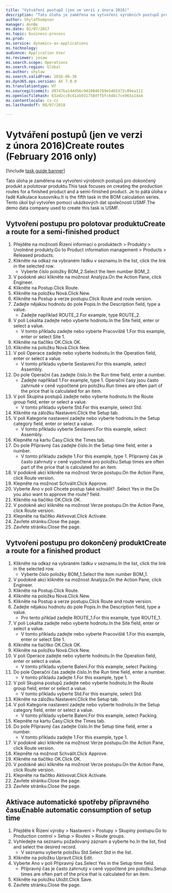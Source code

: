 ```yaml
--- 
title: "Vytváření postupů (jen ve verzi z února 2016)"
description: "Tato úloha je zaměřena na vytvoření výrobních postupů pro dokončený produkt a polotovar produktu."
author: ShylaThompson
manager: AnnBe
ms.date: 02/07/2017
ms.topic: business-process
ms.prod: 
ms.service: dynamics-ax-applications
ms.technology: 
audience: Application User
ms.reviewer: josaw
ms.search.scope: Operations
ms.search.region: Global
ms.author: shylaw
ms.search.validFrom: 2016-06-30
ms.dyn365.ops.version: AX 7.0.0
ms.translationtype: HT
ms.sourcegitcommit: d9747ba144d56c9410846769e5465372c89ea111
ms.openlocfilehash: 63ad2cc0c41a5931750dffbfc64bc7ce965a1da4
ms.contentlocale: cs-cz
ms.lasthandoff: 08/07/2018

---
```

# <a name="create-routes-february-2016-only"></a><span data-ttu-id="ef06a-103">Vytváření postupů (jen ve verzi z února 2016)</span><span class="sxs-lookup"><span data-stu-id="ef06a-103">Create routes (February 2016 only)</span></span>

[!include [task guide banner](../../includes/task-guide-banner.md)]

<span data-ttu-id="ef06a-104">Tato úloha je zaměřena na vytvoření výrobních postupů pro dokončený produkt a polotovar produktu.</span><span class="sxs-lookup"><span data-stu-id="ef06a-104">This task focuses on creating the production routes for a finished product and a semi-finished product.</span></span> <span data-ttu-id="ef06a-105">Je to pátá úloha v řadě Kalkulace kusovníku.</span><span class="sxs-lookup"><span data-stu-id="ef06a-105">It is the fifth task in the BOM calculation series.</span></span> <span data-ttu-id="ef06a-106">Tento úkol byl vytvořen pomocí ukázkových dat společnosti USMF.</span><span class="sxs-lookup"><span data-stu-id="ef06a-106">The demo data company used to create this task is USMF.</span></span>


## <a name="create-a-route-for-a-semi-finished-product"></a><span data-ttu-id="ef06a-107">Vytvoření postupu pro polotovar produktu</span><span class="sxs-lookup"><span data-stu-id="ef06a-107">Create a route for a semi-finished product</span></span>
1. <span data-ttu-id="ef06a-108">Přejděte na možnosti Řízení informací o produktech > Produkty > Uvolněné produkty.</span><span class="sxs-lookup"><span data-stu-id="ef06a-108">Go to Product information management > Products > Released products.</span></span>
2. <span data-ttu-id="ef06a-109">Klikněte na odkaz na vybraném řádku v seznamu.</span><span class="sxs-lookup"><span data-stu-id="ef06a-109">In the list, click the link in the selected row.</span></span>
    * <span data-ttu-id="ef06a-110">Vyberte číslo položky BOM_2.</span><span class="sxs-lookup"><span data-stu-id="ef06a-110">Select the item number BOM_2.</span></span>  
3. <span data-ttu-id="ef06a-111">V podokně akcí klikněte na možnost Analýza.</span><span class="sxs-lookup"><span data-stu-id="ef06a-111">On the Action Pane, click Engineer.</span></span>
4. <span data-ttu-id="ef06a-112">Klikněte na Postup.</span><span class="sxs-lookup"><span data-stu-id="ef06a-112">Click Route.</span></span>
5. <span data-ttu-id="ef06a-113">Klikněte na položku Nová.</span><span class="sxs-lookup"><span data-stu-id="ef06a-113">Click New.</span></span>
6. <span data-ttu-id="ef06a-114">Klikněte na Postup a verze postupu.</span><span class="sxs-lookup"><span data-stu-id="ef06a-114">Click Route and route version.</span></span>
7. <span data-ttu-id="ef06a-115">Zadejte nějakou hodnotu do pole Popis.</span><span class="sxs-lookup"><span data-stu-id="ef06a-115">In the Description field, type a value.</span></span>
    * <span data-ttu-id="ef06a-116">Zadejte například ROUTE_2.</span><span class="sxs-lookup"><span data-stu-id="ef06a-116">For example, type ROUTE_2.</span></span>  
8. <span data-ttu-id="ef06a-117">V poli Lokalita zadejte nebo vyberte hodnotu.</span><span class="sxs-lookup"><span data-stu-id="ef06a-117">In the Site field, enter or select a value.</span></span>
    * <span data-ttu-id="ef06a-118">V tomto příkladu zadejte nebo vyberte Pracoviště 1.</span><span class="sxs-lookup"><span data-stu-id="ef06a-118">For this example, enter or select Site 1.</span></span>  
9. <span data-ttu-id="ef06a-119">Klikněte na tlačítko OK.</span><span class="sxs-lookup"><span data-stu-id="ef06a-119">Click OK.</span></span>
10. <span data-ttu-id="ef06a-120">Klikněte na položku Nová.</span><span class="sxs-lookup"><span data-stu-id="ef06a-120">Click New.</span></span>
11. <span data-ttu-id="ef06a-121">V poli Operace zadejte nebo vyberte hodnotu.</span><span class="sxs-lookup"><span data-stu-id="ef06a-121">In the Operation field, enter or select a value.</span></span>
    * <span data-ttu-id="ef06a-122">V tomto příkladu vyberte Sestavení.</span><span class="sxs-lookup"><span data-stu-id="ef06a-122">For this example, select Assembly.</span></span>  
12. <span data-ttu-id="ef06a-123">Do pole Operační čas zadejte číslo.</span><span class="sxs-lookup"><span data-stu-id="ef06a-123">In the Run time field, enter a number.</span></span>
    * <span data-ttu-id="ef06a-124">Zadejte například 1.</span><span class="sxs-lookup"><span data-stu-id="ef06a-124">For example, type 1.</span></span> <span data-ttu-id="ef06a-125">Operační časy jsou často zahrnuté v ceně vypočtené pro položku.</span><span class="sxs-lookup"><span data-stu-id="ef06a-125">Run times are often part of the price that is calculated for an item.</span></span>  
13. <span data-ttu-id="ef06a-126">V poli Skupina postupů zadejte nebo vyberte hodnotu.</span><span class="sxs-lookup"><span data-stu-id="ef06a-126">In the Route group field, enter or select a value.</span></span>
    * <span data-ttu-id="ef06a-127">V tomto příkladu vyberte Std.</span><span class="sxs-lookup"><span data-stu-id="ef06a-127">For this example, select Std.</span></span>  
14. <span data-ttu-id="ef06a-128">Klikněte na záložku Nastavení.</span><span class="sxs-lookup"><span data-stu-id="ef06a-128">Click the Setup tab.</span></span>
15. <span data-ttu-id="ef06a-129">V poli Kategorie nastavení zadejte nebo vyberte hodnotu.</span><span class="sxs-lookup"><span data-stu-id="ef06a-129">In the Setup category field, enter or select a value.</span></span>
    * <span data-ttu-id="ef06a-130">V tomto příkladu vyberte Sestavení.</span><span class="sxs-lookup"><span data-stu-id="ef06a-130">For this example, select Assembly.</span></span>  
16. <span data-ttu-id="ef06a-131">Klepněte na kartu Časy.</span><span class="sxs-lookup"><span data-stu-id="ef06a-131">Click the Times tab.</span></span>
17. <span data-ttu-id="ef06a-132">Do pole Přípravný čas zadejte číslo.</span><span class="sxs-lookup"><span data-stu-id="ef06a-132">In the Setup time field, enter a number.</span></span>
    * <span data-ttu-id="ef06a-133">V tomto příkladu zadejte 1.</span><span class="sxs-lookup"><span data-stu-id="ef06a-133">For this example, type 1.</span></span> <span data-ttu-id="ef06a-134">Přípravný čas je často zahrnutý v ceně vypočtené pro položku.</span><span class="sxs-lookup"><span data-stu-id="ef06a-134">Setup times are often part of the price that is calculated for an item.</span></span>  
18. <span data-ttu-id="ef06a-135">V podokně akcí klikněte na možnost Verze postupu.</span><span class="sxs-lookup"><span data-stu-id="ef06a-135">On the Action Pane, click Route version.</span></span>
19. <span data-ttu-id="ef06a-136">Klepněte na možnost Schválit.</span><span class="sxs-lookup"><span data-stu-id="ef06a-136">Click Approve.</span></span>
20. <span data-ttu-id="ef06a-137">Vyberte Ano v poli Chcete postup také schválit? .</span><span class="sxs-lookup"><span data-stu-id="ef06a-137">Select Yes in the Do you also want to approve the route? field.</span></span>
21. <span data-ttu-id="ef06a-138">Klikněte na tlačítko OK.</span><span class="sxs-lookup"><span data-stu-id="ef06a-138">Click OK.</span></span>
22. <span data-ttu-id="ef06a-139">V podokně akcí klikněte na možnost Verze postupu.</span><span class="sxs-lookup"><span data-stu-id="ef06a-139">On the Action Pane, click Route version.</span></span>
23. <span data-ttu-id="ef06a-140">Klepněte na tlačítko Aktivovat.</span><span class="sxs-lookup"><span data-stu-id="ef06a-140">Click Activate.</span></span>
24. <span data-ttu-id="ef06a-141">Zavřete stránku.</span><span class="sxs-lookup"><span data-stu-id="ef06a-141">Close the page.</span></span>
25. <span data-ttu-id="ef06a-142">Zavřete stránku.</span><span class="sxs-lookup"><span data-stu-id="ef06a-142">Close the page.</span></span>

## <a name="create-a-route-for-a-finished-product"></a><span data-ttu-id="ef06a-143">Vytvoření postupu pro dokončený produkt</span><span class="sxs-lookup"><span data-stu-id="ef06a-143">Create a route for a finished product</span></span>
1. <span data-ttu-id="ef06a-144">Klikněte na odkaz na vybraném řádku v seznamu.</span><span class="sxs-lookup"><span data-stu-id="ef06a-144">In the list, click the link in the selected row.</span></span>
    * <span data-ttu-id="ef06a-145">Vyberte číslo položky BOM_1.</span><span class="sxs-lookup"><span data-stu-id="ef06a-145">Select the item number BOM_1.</span></span>  
2. <span data-ttu-id="ef06a-146">V podokně akcí klikněte na možnost Analýza.</span><span class="sxs-lookup"><span data-stu-id="ef06a-146">On the Action Pane, click Engineer.</span></span>
3. <span data-ttu-id="ef06a-147">Klikněte na Postup.</span><span class="sxs-lookup"><span data-stu-id="ef06a-147">Click Route.</span></span>
4. <span data-ttu-id="ef06a-148">Klikněte na položku Nová.</span><span class="sxs-lookup"><span data-stu-id="ef06a-148">Click New.</span></span>
5. <span data-ttu-id="ef06a-149">Klikněte na Postup a verze postupu.</span><span class="sxs-lookup"><span data-stu-id="ef06a-149">Click Route and route version.</span></span>
6. <span data-ttu-id="ef06a-150">Zadejte nějakou hodnotu do pole Popis.</span><span class="sxs-lookup"><span data-stu-id="ef06a-150">In the Description field, type a value.</span></span>
    * <span data-ttu-id="ef06a-151">Pro tento příklad zadejte ROUTE_1.</span><span class="sxs-lookup"><span data-stu-id="ef06a-151">For this example, type ROUTE_1.</span></span>  
7. <span data-ttu-id="ef06a-152">V poli Lokalita zadejte nebo vyberte hodnotu.</span><span class="sxs-lookup"><span data-stu-id="ef06a-152">In the Site field, enter or select a value.</span></span>
    * <span data-ttu-id="ef06a-153">V tomto příkladu zadejte nebo vyberte Pracoviště 1.</span><span class="sxs-lookup"><span data-stu-id="ef06a-153">For this example, enter or select Site 1.</span></span>  
8. <span data-ttu-id="ef06a-154">Klikněte na tlačítko OK.</span><span class="sxs-lookup"><span data-stu-id="ef06a-154">Click OK.</span></span>
9. <span data-ttu-id="ef06a-155">Klikněte na položku Nová.</span><span class="sxs-lookup"><span data-stu-id="ef06a-155">Click New.</span></span>
10. <span data-ttu-id="ef06a-156">V poli Operace zadejte nebo vyberte hodnotu.</span><span class="sxs-lookup"><span data-stu-id="ef06a-156">In the Operation field, enter or select a value.</span></span>
    * <span data-ttu-id="ef06a-157">V tomto příkladu vyberte Balení.</span><span class="sxs-lookup"><span data-stu-id="ef06a-157">For this example, select Packing.</span></span>  
11. <span data-ttu-id="ef06a-158">Do pole Operační čas zadejte číslo.</span><span class="sxs-lookup"><span data-stu-id="ef06a-158">In the Run time field, enter a number.</span></span>
    * <span data-ttu-id="ef06a-159">V tomto příkladu zadejte 1.</span><span class="sxs-lookup"><span data-stu-id="ef06a-159">For this example, type 1.</span></span>  
12. <span data-ttu-id="ef06a-160">V poli Skupina postupů zadejte nebo vyberte hodnotu.</span><span class="sxs-lookup"><span data-stu-id="ef06a-160">In the Route group field, enter or select a value.</span></span>
    * <span data-ttu-id="ef06a-161">V tomto příkladu vyberte Std.</span><span class="sxs-lookup"><span data-stu-id="ef06a-161">For this example, select Std.</span></span>  
13. <span data-ttu-id="ef06a-162">Klikněte na záložku Nastavení.</span><span class="sxs-lookup"><span data-stu-id="ef06a-162">Click the Setup tab.</span></span>
14. <span data-ttu-id="ef06a-163">V poli Kategorie nastavení zadejte nebo vyberte hodnotu.</span><span class="sxs-lookup"><span data-stu-id="ef06a-163">In the Setup category field, enter or select a value.</span></span>
    * <span data-ttu-id="ef06a-164">V tomto příkladu vyberte Balení.</span><span class="sxs-lookup"><span data-stu-id="ef06a-164">For this example, select Packing.</span></span>  
15. <span data-ttu-id="ef06a-165">Klepněte na kartu Časy.</span><span class="sxs-lookup"><span data-stu-id="ef06a-165">Click the Times tab.</span></span>
16. <span data-ttu-id="ef06a-166">Do pole Přípravný čas zadejte číslo.</span><span class="sxs-lookup"><span data-stu-id="ef06a-166">In the Setup time field, enter a number.</span></span>
    * <span data-ttu-id="ef06a-167">V tomto příkladu zadejte 1.</span><span class="sxs-lookup"><span data-stu-id="ef06a-167">For this example, type 1.</span></span>  
17. <span data-ttu-id="ef06a-168">V podokně akcí klikněte na možnost Verze postupu.</span><span class="sxs-lookup"><span data-stu-id="ef06a-168">On the Action Pane, click Route version.</span></span>
18. <span data-ttu-id="ef06a-169">Klepněte na možnost Schválit.</span><span class="sxs-lookup"><span data-stu-id="ef06a-169">Click Approve.</span></span>
19. <span data-ttu-id="ef06a-170">Klikněte na tlačítko OK.</span><span class="sxs-lookup"><span data-stu-id="ef06a-170">Click OK.</span></span>
20. <span data-ttu-id="ef06a-171">V podokně akcí klikněte na možnost Verze postupu.</span><span class="sxs-lookup"><span data-stu-id="ef06a-171">On the Action Pane, click Route version.</span></span>
21. <span data-ttu-id="ef06a-172">Klepněte na tlačítko Aktivovat.</span><span class="sxs-lookup"><span data-stu-id="ef06a-172">Click Activate.</span></span>
22. <span data-ttu-id="ef06a-173">Zavřete stránku.</span><span class="sxs-lookup"><span data-stu-id="ef06a-173">Close the page.</span></span>
23. <span data-ttu-id="ef06a-174">Zavřete stránku.</span><span class="sxs-lookup"><span data-stu-id="ef06a-174">Close the page.</span></span>

## <a name="enable-automatic-consumption-of-setup-time"></a><span data-ttu-id="ef06a-175">Aktivace automatické spotřeby přípravného času</span><span class="sxs-lookup"><span data-stu-id="ef06a-175">Enable automatic consumption of setup time</span></span>
1. <span data-ttu-id="ef06a-176">Přejděte k Řízení výroby > Nastavení > Postupy > Skupiny postupu.</span><span class="sxs-lookup"><span data-stu-id="ef06a-176">Go to Production control > Setup > Routes > Route groups.</span></span>
2. <span data-ttu-id="ef06a-177">Vyhledejte na seznamu požadovaný záznam a vyberte ho.</span><span class="sxs-lookup"><span data-stu-id="ef06a-177">In the list, find and select the desired record.</span></span>
    * <span data-ttu-id="ef06a-178">V seznamu vyberte položku Std.</span><span class="sxs-lookup"><span data-stu-id="ef06a-178">Select Std in the list.</span></span>  
3. <span data-ttu-id="ef06a-179">Klikněte na položku Upravit.</span><span class="sxs-lookup"><span data-stu-id="ef06a-179">Click Edit.</span></span>
4. <span data-ttu-id="ef06a-180">Vyberte Ano v poli Přípravný čas.</span><span class="sxs-lookup"><span data-stu-id="ef06a-180">Select Yes in the Setup time field.</span></span>
    * <span data-ttu-id="ef06a-181">Přípravný čas je často zahrnutý v ceně vypočtené pro položku.</span><span class="sxs-lookup"><span data-stu-id="ef06a-181">Setup times are often part of the price that is calculated for an item.</span></span>  
5. <span data-ttu-id="ef06a-182">Klikněte na položku Uložit.</span><span class="sxs-lookup"><span data-stu-id="ef06a-182">Click Save.</span></span>
6. <span data-ttu-id="ef06a-183">Zavřete stránku.</span><span class="sxs-lookup"><span data-stu-id="ef06a-183">Close the page.</span></span>


